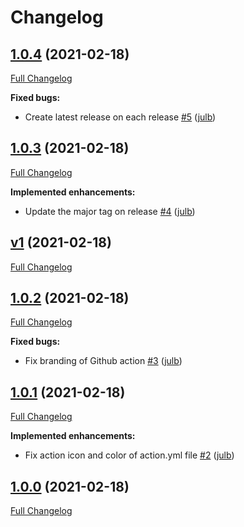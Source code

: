 # Changelog

## [1.0.4](https://github.com/julb/action-manage-milestone/tree/1.0.4) (2021-02-18)

[Full Changelog](https://github.com/julb/action-manage-milestone/compare/1.0.3...1.0.4)

**Fixed bugs:**

- Create latest release on each release [\#5](https://github.com/julb/action-manage-milestone/pull/5) ([julb](https://github.com/julb))

## [1.0.3](https://github.com/julb/action-manage-milestone/tree/1.0.3) (2021-02-18)

[Full Changelog](https://github.com/julb/action-manage-milestone/compare/v1...1.0.3)

**Implemented enhancements:**

- Update the major tag on release [\#4](https://github.com/julb/action-manage-milestone/pull/4) ([julb](https://github.com/julb))

## [v1](https://github.com/julb/action-manage-milestone/tree/v1) (2021-02-18)

[Full Changelog](https://github.com/julb/action-manage-milestone/compare/1.0.2...v1)

## [1.0.2](https://github.com/julb/action-manage-milestone/tree/1.0.2) (2021-02-18)

[Full Changelog](https://github.com/julb/action-manage-milestone/compare/1.0.1...1.0.2)

**Fixed bugs:**

- Fix branding of Github action [\#3](https://github.com/julb/action-manage-milestone/pull/3) ([julb](https://github.com/julb))

## [1.0.1](https://github.com/julb/action-manage-milestone/tree/1.0.1) (2021-02-18)

[Full Changelog](https://github.com/julb/action-manage-milestone/compare/1.0.0...1.0.1)

**Implemented enhancements:**

- Fix action icon and color of action.yml file [\#2](https://github.com/julb/action-manage-milestone/pull/2) ([julb](https://github.com/julb))

## [1.0.0](https://github.com/julb/action-manage-milestone/tree/1.0.0) (2021-02-18)

[Full Changelog](https://github.com/julb/action-manage-milestone/compare/962fb1f7ca9eb402fe210be0943899a1746c042b...1.0.0)



